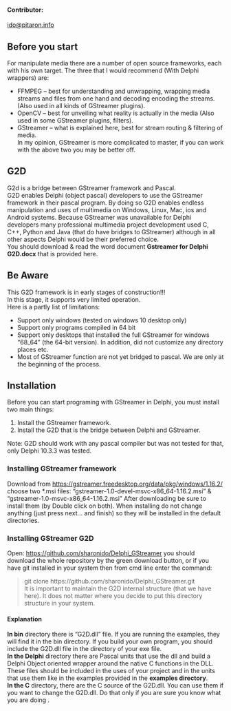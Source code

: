 #### Contributor:
ido@pitaron.info

## Before you start
For manipulate media there are a number of open source frameworks, each with his own target. The three that I would recommend (With Delphi wrappers) are:   
- FFMPEG – best for understanding and unwrapping, wrapping media streams and files from one hand and decoding encoding the streams. (Also used in all kinds of GStreamer plugins).  
- OpenCV – best for unveiling what reality is actually in the media (Also used in some GStreamer plugins, filters).
- GStreamer – what is explained here, best for stream routing & filtering of media.    
In my opinion, GStreamer is more complicated to master, if you can work with the above two you may be better off.

## G2D 
G2d is a bridge between GStreamer framework and Pascal.   
G2D enables Delphi (object pascal) developers to use the GStreamer framework in their pascal program. By doing so G2D enables endless manipulation and uses of multimedia on Windows, Linux, Mac, ios and Android systems. Because GStreamer was unavailable for Delphi developers many professional multimedia project development used C, C++, Python and Java (that do have bridges to GStreamer) although in all other aspects Delphi would be their preferred choice.  
You should download & read the word document **Gstreamer for Delphi G2D.docx** that is provided here.
  
## Be Aware
This G2D framework is in early stages of construction!!!  
In this stage, it supports very limited operation.  
Here is a partly list of limitations:
-	Support only windows (tested on windows 10 desktop only)
-	Support only programs compiled in 64 bit
-	Support only desktops that installed the full GStreamer for windows “68_64” (the 64-bit version). In addition, did not customize any directory places etc.
-	Most of GStreamer function are not yet bridged to pascal. We are only at the beginning of the process.    
## Installation
Before you can start programing with GStreamer in Delphi, you must install two main things:
1.	Install the GStreamer framework.
2.	Install the G2D that is the bridge between Delphi and GStreamer.

Note: G2D should work with any pascal compiler but was not tested for that, only Delphi 10.3.3 was tested.
### Installing GStreamer framework
Download from https://gstreamer.freedesktop.org/data/pkg/windows/1.16.2/ 
choose two *.msi files: “gstreamer-1.0-devel-msvc-x86_64-1.16.2.msi” & “gstreamer-1.0-msvc-x86_64-1.16.2.msi”
After downloading be sure to install them (by Double click on both). When installing do not change anything (just press next… and finish) so they will be installed in the default directories.  
### Installing GStreamer G2D
Open: https://github.com/sharonido/Delphi_GStreamer you should download the whole repository by the green download button, or if you have git installed in your system then from cmd line enter the command:  
> git clone https://<i></i>github.com/sharonido/Delphi_GStreamer.git  
It is important to maintain the G2D internal structure (that we have here). It does not matter where you decide to put this directory structure in your system.
#### Explanation
**In bin** directory there is  “G2D.dll” file. If you are running the examples, they will find it in the bin directory. If you build your own program, you should include the G2D.dll file in the directory of your exe file.   
**In the Delphi** directory there are Pascal units that use the dll and build a Delphi Object oriented wrapper around the native C functions in the DLL. These files should be included in the uses of your project and in the units that use them like in the examples provided in the **examples directory**.  
**In the C** directory, there are the C source of the G2D.dll. You can use them if you want to change the G2D.dll. Do that only if you are sure you know what you are doing  .
